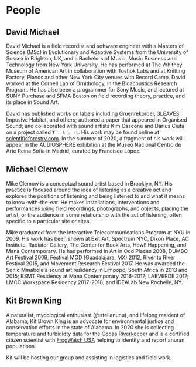 # People

## David Michael

David Michael is a field recordist and software engineer with a Masters of Science (MSc) in Evolutionary and Adaptive Systems from the University of Sussex in Brighton, UK, and a Bachelors of Music, Music Business and Technology from New York University. He has performed at The Whitney Museum of American Art in collaboration with Toshok Labs and at Knitting Factory, Pianos and other New York City venues with Record Camp. David worked at the Cornell Lab of Ornithology, in the Bioacoustics Research Program. He has also been a programmer for Sony Music, and lectured at SUNY Purchase and SFMA Boston on field recording theory, practice, and its place in Sound Art. 

David has published works on labels including Gruenrekorder, 3LEAVES, Impusive Habitat, and others; authored a paper that appeared in Organised Sound; and collaborated with sound artists Kim Cascone and Darius Ciuta on a project called `T : t ↦ -t`. His work may be found online at [scientificforestry.com](https://scientificforestry.com). In the summer of 2020, a fragment of his work will appear in the AUDIOSPHERE exhibition at the Museo Nacional Centro de Arte Reina Sofía in Madrid, curated by Francisco López.

## Michael Clemow

Mike Clemow is a conceptual sound artist based in Brooklyn, NY. His practice is focused around the idea of listening as a creative act and explores the positions of listening and being listened to and what it means to know-with-the-ear. He makes installations, interventions and performances using field recordings, photographs, and objects, placing the artist, or the audience in some relationship with the act of listening, often specific to a particular site or sites.  

Mike graduated from the Interactive Telecommunications Program at NYU in 2009.  His work has been shown at Exit Art, Spectrum NYC, Dixon Place, AC Institute, Radiator Gallery, The Center for Book Arts, Howl! Happening, and Mana Contemporary.  He has performed in Art in Odd Places 2008, DUMBO Art Festival 2009, Festival MOD (Guadalajara, MX) 2012, River to River Festival 2015, and Movement Research Festival 2017.  He was awarded the Sonic Mmabolela sound art residency in Limpopo, South Africa in 2013 and 2015; BSMT Residency at Mana Contemporary 2016-2017; LABVERDE 2017; LMCC Workspace Residency 2017-2018; and IDEALab New Rochelle, NY.

## Kit Brown King

A naturalist, mycological enthusiast (@stellanunu), and lifelong resident of Alabama, Kit Brown King is an advocate for environmental justice and conservation efforts in the state of Alabama. In 2020 she is collecting temperature and turbididty data for the  [Coosa Riverkeeper](coosariver.org) and is a certified citizen scientist with [FrogWatch USA](https://www.aza.org/frogwatch) helping to identify and report anuran populations.

Kit will be hosting our group and assisting in logistics and field work.

